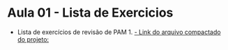 # Aula 01 - Lista de Exercicios
- Lista de exercícios de revisão de PAM 1.
<a href="https://github.com/stxrkwas/Cookies.git">- Link do arquivo compactado do projeto:</a>
